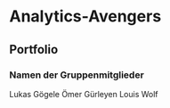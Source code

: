  # Analytics-Avengers
## Portfolio
### Namen der Gruppenmitglieder
Lukas Gögele
Ömer Gürleyen
Louis Wolf

